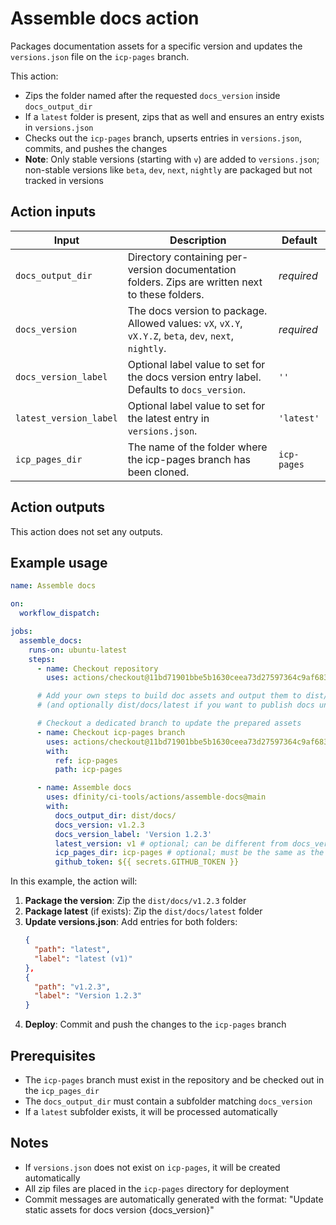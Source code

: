 # Assemble docs action

Packages documentation assets for a specific version and updates the `versions.json` file on the `icp-pages` branch.

This action:

- Zips the folder named after the requested `docs_version` inside `docs_output_dir`
- If a `latest` folder is present, zips that as well and ensures an entry exists in `versions.json`
- Checks out the `icp-pages` branch, upserts entries in `versions.json`, commits, and pushes the changes
- **Note**: Only stable versions (starting with `v`) are added to `versions.json`; non-stable versions like `beta`, `dev`, `next`, `nightly` are packaged but not tracked in versions

## Action inputs

| Input                  | Description                                                                                            | Default     |
| ---------------------- | ------------------------------------------------------------------------------------------------------ | ----------- |
| `docs_output_dir`      | Directory containing per-version documentation folders. Zips are written next to these folders.        | _required_  |
| `docs_version`         | The docs version to package. Allowed values: `vX`, `vX.Y`, `vX.Y.Z`, `beta`, `dev`, `next`, `nightly`. | _required_  |
| `docs_version_label`   | Optional label value to set for the docs version entry label. Defaults to `docs_version`.              | `''`        |
| `latest_version_label` | Optional label value to set for the latest entry in `versions.json`.                                   | `'latest'`  |
| `icp_pages_dir`        | The name of the folder where the icp-pages branch has been cloned.                                     | `icp-pages` |

## Action outputs

This action does not set any outputs.

## Example usage

```yaml
name: Assemble docs

on:
  workflow_dispatch:

jobs:
  assemble_docs:
    runs-on: ubuntu-latest
    steps:
      - name: Checkout repository
        uses: actions/checkout@11bd71901bbe5b1630ceea73d27597364c9af683 # v4.2.2

      # Add your own steps to build doc assets and output them to dist/docs/v1.2.3
      # (and optionally dist/docs/latest if you want to publish docs under the latest URL)

      # Checkout a dedicated branch to update the prepared assets
      - name: Checkout icp-pages branch
        uses: actions/checkout@11bd71901bbe5b1630ceea73d27597364c9af683 # v4.2.2
        with:
          ref: icp-pages
          path: icp-pages

      - name: Assemble docs
        uses: dfinity/ci-tools/actions/assemble-docs@main
        with:
          docs_output_dir: dist/docs/
          docs_version: v1.2.3
          docs_version_label: 'Version 1.2.3'
          latest_version: v1 # optional; can be different from docs_version
          icp_pages_dir: icp-pages # optional; must be the same as the path in the checkout step
          github_token: ${{ secrets.GITHUB_TOKEN }}
```

In this example, the action will:

1. **Package the version**: Zip the `dist/docs/v1.2.3` folder
2. **Package latest** (if exists): Zip the `dist/docs/latest` folder
3. **Update versions.json**: Add entries for both folders:
   ```json
   {
     "path": "latest",
     "label": "latest (v1)"
   },
   {
     "path": "v1.2.3",
     "label": "Version 1.2.3"
   }
   ```
4. **Deploy**: Commit and push the changes to the `icp-pages` branch

## Prerequisites

- The `icp-pages` branch must exist in the repository and be checked out in the `icp_pages_dir`
- The `docs_output_dir` must contain a subfolder matching `docs_version`
- If a `latest` subfolder exists, it will be processed automatically

## Notes

- If `versions.json` does not exist on `icp-pages`, it will be created automatically
- All zip files are placed in the `icp-pages` directory for deployment
- Commit messages are automatically generated with the format: "Update static assets for docs version {docs_version}"
